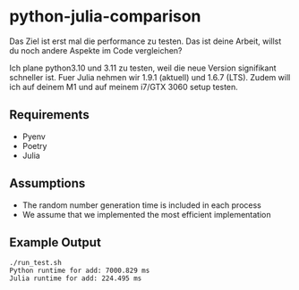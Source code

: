 # python-julia-comparison
Das Ziel ist erst mal die performance zu testen. Das ist deine Arbeit, willst du noch andere Aspekte im Code vergleichen? 


Ich plane python3.10 und 3.11 zu testen, weil die neue Version signifikant schneller ist. Fuer Julia nehmen wir 1.9.1 (aktuell) und 1.6.7 (LTS). 
Zudem will ich auf deinem M1 und auf meinem i7/GTX 3060 setup testen. 


## Requirements
* Pyenv
* Poetry
* Julia


## Assumptions
* The random number generation time is included in each process
* We assume that we implemented the most efficient implementation


## Example Output
```
./run_test.sh
Python runtime for add: 7000.829 ms
Julia runtime for add: 224.495 ms

``` 
